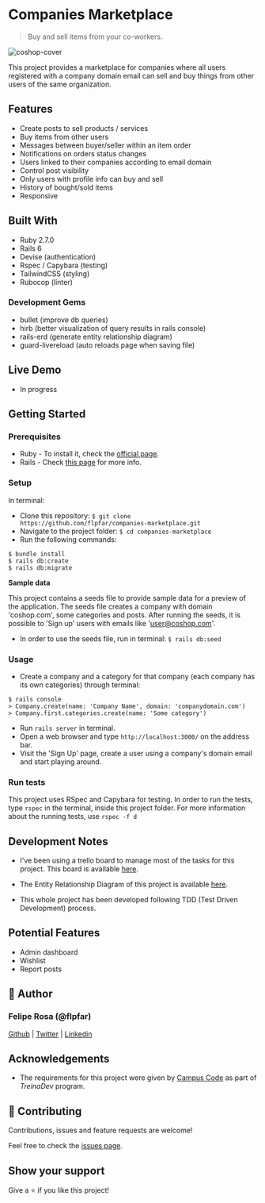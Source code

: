# Companies Marketplace

> Buy and sell items from your co-workers.

![coshop-cover](https://user-images.githubusercontent.com/15898299/92948655-153abd00-f430-11ea-8e95-1ae641b9740a.jpg)

This project provides a marketplace for companies where all users registered with a company domain email can sell and buy things from other users of the same organization.

## Features

- Create posts to sell products / services
- Buy items from other users
- Messages between buyer/seller within an item order
- Notifications on orders status changes
- Users linked to their companies according to email domain
- Control post visibility
- Only users with profile info can buy and sell
- History of bought/sold items
- Responsive

## Built With

- Ruby 2.7.0
- Rails 6
- Devise (authentication)
- Rspec / Capybara (testing)
- TailwindCSS (styling)
- Rubocop (linter)

### Development Gems

  - bullet (improve db queries)
  - hirb (better visualization of query results in rails console)
  - rails-erd (generate entity relationship diagram)
  - guard-livereload (auto reloads page when saving file)

## Live Demo

- In progress

## Getting Started

### Prerequisites

- Ruby - To install it, check the [official page](https://www.ruby-lang.org/en/documentation/installation/).
- Rails - Check [this page](https://www.theodinproject.com/courses/ruby-on-rails/lessons/your-first-rails-application-ruby-on-rails) for more info.

### Setup

In terminal:
- Clone this repository: `$ git clone https://github.com/flpfar/companies-marketplace.git `
- Navigate to the project folder: `$ cd companies-marketplace `
- Run the following commands:
```
$ bundle install
$ rails db:create
$ rails db:migrate
```

**Sample data**

This project contains a seeds file to provide sample data for a preview of the application. The seeds file creates a company with domain 'coshop.com', some categories and posts. After running the seeds, it is possible to 'Sign up' users with emails like 'user@coshop.com'.

- In order to use the seeds file, run in terminal: `$ rails db:seed `

### Usage

- Create a company and a category for that company (each company has its own categories) through terminal: 
```
$ rails console
> Company.create(name: 'Company Name', domain: 'companydomain.com')
> Company.first.categories.create(name: 'Some category')
```

- Run `rails server` in terminal.
- Open a web browser and type ` http://localhost:3000/ ` on the address bar.
- Visit the 'Sign Up' page, create a user using a company's domain email and start playing around.

### Run tests

This project uses RSpec and Capybara for testing. In order to run the tests, type `rspec` in the terminal, inside this project folder. For more information about the running tests, use `rspec -f d`

## Development Notes

- I've been using a trello board to manage most of the tasks for this project. This board is available [here](https://trello.com/b/qaJ3KPx4/treinadev-marketplace).

- The Entity Relationship Diagram of this project is available [here](erd.pdf).

- This whole project has been developed following TDD (Test Driven Development) process.

## Potential Features

- Admin dashboard
- Wishlist
- Report posts

## 👤 Author

### Felipe Rosa (@flpfar)

[Github](https://github.com/flpfar) | [Twitter](https://twitter.com/flpfar) | [Linkedin](https://www.linkedin.com/in/felipe-augusto-rosa)

## Acknowledgements

- The requirements for this project were given by [Campus Code](https://www.campuscode.com.br/) as part of *TreinaDev* program.

## 🤝 Contributing

Contributions, issues and feature requests are welcome!

Feel free to check the [issues page](https://github.com/flpfar/world-data/issues).


## Show your support

Give a ⭐️ if you like this project!